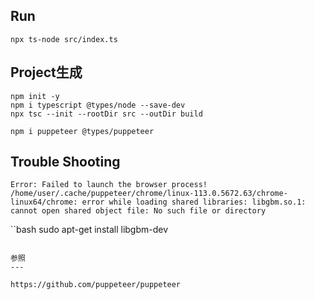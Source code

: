 


Run
---
```
npx ts-node src/index.ts
```

Project生成
---

```:Typescript Project生成
npm init -y
npm i typescript @types/node --save-dev
npx tsc --init --rootDir src --outDir build

npm i puppeteer @types/puppeteer
```


Trouble Shooting
---

```:エラーメッセージ
Error: Failed to launch the browser process!
/home/user/.cache/puppeteer/chrome/linux-113.0.5672.63/chrome-linux64/chrome: error while loading shared libraries: libgbm.so.1: cannot open shared object file: No such file or directory
```

``bash
sudo apt-get install libgbm-dev
```

参照
---

https://github.com/puppeteer/puppeteer
